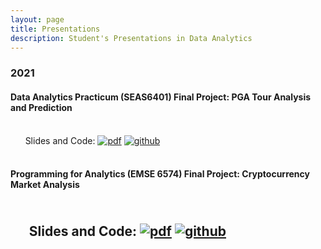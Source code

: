 ```yaml
---
layout: page
title: Presentations
description: Student's Presentations in Data Analytics
---
```



###  2021

#### Data Analytics Practicum (SEAS6401) Final Project: PGA Tour Analysis and Prediction
<br/>&nbsp; &nbsp; &nbsp; Slides and Code:
[![pdf](icons16/pdf-icon.png)](/assets/PGAFiles/PGA_TOUR_Pres.pdf)
[![github](icons16/github-icon.png)](https://github.com/kylearbide/kylearbide.github.io/tree/master/codeSheets/SEAS6401/PGAProject)<br/>
&nbsp; &nbsp; &nbsp; 

####  Programming for Analytics (EMSE 6574) Final Project: Cryptocurrency Market Analysis
<br/>&nbsp; &nbsp; &nbsp; Slides and Code:
[![pdf](icons16/pdf-icon.png)](/assets/CryptoFiles/Crypto_Pres_2.pdf)
[![github](icons16/github-icon.png)](https://github.com/kylearbide/kylearbide.github.io/tree/master/codeSheets/EMSE6574/CryptoProject)<br/>
&nbsp; &nbsp; &nbsp; 
---




